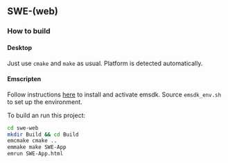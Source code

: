 ## SWE-(web)

### How to build

#### Desktop

Just use `cmake` and `make` as usual. Platform is detected automatically.

#### Emscripten

Follow instructions [here](https://github.com/emscripten-core/emsdk) to install
and activate emsdk. Source `emsdk_env.sh` to set up the environment.

To build an run this project:

``` sh
cd swe-web
mkdir Build && cd Build
emcmake cmake ..
emmake make SWE-App
emrun SWE-App.html
```
